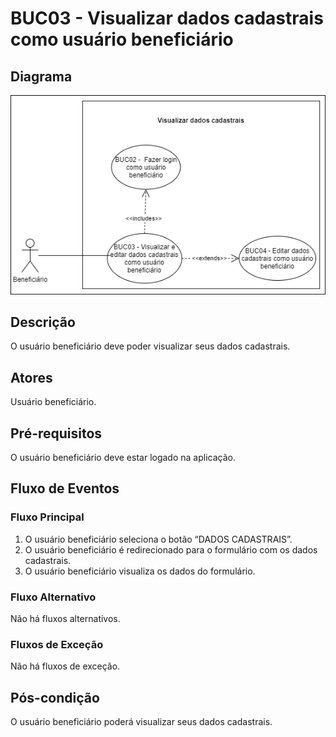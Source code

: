 # BUC03 - Visualizar dados cadastrais como usuário beneficiário

## Diagrama
![BUC03](../../../../assets/images/casosDeUso/BUC03.png)

## Descrição
O usuário beneficiário deve poder visualizar seus dados cadastrais.

## Atores
Usuário beneficiário.

## Pré-requisitos
O usuário beneficiário deve estar logado na aplicação.

## Fluxo de Eventos

### Fluxo Principal
1. O usuário beneficiário seleciona o botão “DADOS CADASTRAIS”.
2. O usuário beneficiário é redirecionado para o formulário com os dados cadastrais.
3. O usuário beneficiário visualiza os dados do formulário.


### Fluxo Alternativo
Não há fluxos alternativos.

### Fluxos de Exceção
Não há fluxos de exceção.


## Pós-condição
O usuário beneficiário poderá visualizar seus dados cadastrais.

